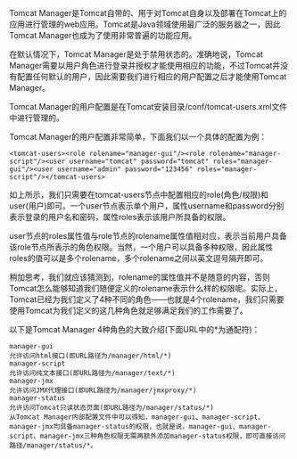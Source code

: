 Tomcat Manager是Tomcat自带的、用于对Tomcat自身以及部署在Tomcat上的应用进行管理的web应用。Tomcat是Java领域使用最广泛的服务器之一，因此Tomcat Manager也成为了使用非常普遍的功能应用。

在默认情况下，Tomcat Manager是处于禁用状态的。准确地说，Tomcat Manager需要以用户角色进行登录并授权才能使用相应的功能，不过Tomcat并没有配置任何默认的用户，因此需要我们进行相应的用户配置之后才能使用Tomcat Manager。

Tomcat Manager的用户配置是在Tomcat安装目录/conf/tomcat-users.xml文件中进行管理的。

Tomcat Manager的用户配置非常简单，下面我们以一个具体的配置为例：
```
<tomcat-users><role rolename="manager-gui"/><role rolename="manager-script"/><user username="tomcat" password="tomcat" roles="manager-gui"/><user username="admin" password="123456" roles="manager-script"/></tomcat-users>
```

如上所示，我们只需要在tomcat-users节点中配置相应的role(角色/权限)和user(用户)即可。一个user节点表示单个用户，属性username和password分别表示登录的用户名和密码，属性roles表示该用户所具备的权限。

user节点的roles属性值与role节点的rolename属性值相对应，表示当前用户具备该role节点所表示的角色权限。当然，一个用户可以具备多种权限，因此属性roles的值可以是多个rolename，多个rolename之间以英文逗号隔开即可。

稍加思考，我们就应该猜测到，rolename的属性值并不是随意的内容，否则Tomcat怎么能够知道我们随便定义的rolename表示什么样的权限呢。实际上，Tomcat已经为我们定义了4种不同的角色——也就是4个rolename，我们只需要使用Tomcat为我们定义的这几种角色就足够满足我们的工作需要了。


以下是Tomcat Manager 4种角色的大致介绍(下面URL中的*为通配符)：
```
manager-gui
允许访问html接口(即URL路径为/manager/html/*)
manager-script
允许访问纯文本接口(即URL路径为/manager/text/*)
manager-jmx
允许访问JMX代理接口(即URL路径为/manager/jmxproxy/*)
manager-status
允许访问Tomcat只读状态页面(即URL路径为/manager/status/*)
从Tomcat Manager内部配置文件中可以得知，manager-gui、manager-script、manager-jmx均具备manager-status的权限，也就是说，manager-gui、manager-script、manager-jmx三种角色权限无需再额外添加manager-status权限，即可直接访问路径/manager/status/*。
```
